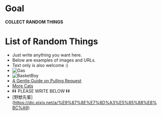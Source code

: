 # Goal 
**COLLECT RANDOM THINGS**

# List of Random Things
- Just write anything you want here. 
- Below are examples of images and URLs.
- Text only is also welcome :)
- ![Gas](https://wx3.sinaimg.cn/mw690/71fec969gy1h35p9bfdyxj20go0jg3zh.jpg "Gas Nowadays")
- ![BasketBoy](https://wx2.sinaimg.cn/bmiddle/64112046gy1h2hhq0hy7og206o06onpe.gif "Cute Boy Playing Basketball")
- [A Gentle Guide on Pulling Request](https://boards.4channel.org/v/thread/601347457/the-absolute-state-of-epic-games)
- [More Cats](https://giphy.com/explore/cat)
- ⏬⏬ PLEASE WRITE BELOW ⏬⏬
- [野獣先輩] (https://dic.pixiv.net/a/%E9%87%8E%E7%8D%A3%E5%85%88%E8%BC%A9)
